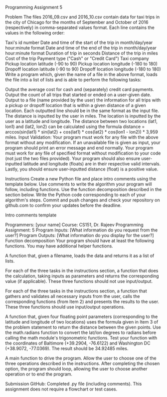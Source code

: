 Programming Assignment 5



Problem The files 2016_09.csv and 2016_10.csv contain data for taxi trips in the city of Chicago for the months of September and October of 2016 (respectively) in comma-separated values format. Each line contains the values in the following order:

Taxi's id number Date and time of the start of the trip in month/day/year hour:minute format Date and time of the end of the trip in month/day/year hour:minute format Duration of trip in seconds Distance of the trip in miles Cost of the trip Payment type ("Cash" or "Credit Card") Taxi company Pickup location latitude (-90 to 90) Pickup location longitude (-180 to 180) Dropoff location latitude (-90 to 90) Dropoff location longitude (-180 to 180) Write a program which, given the name of a file in the above format, loads the file into a list of lists and is able to perform the following tasks:

Output the average cost for cash and (separately) credit card payments. Output the count of all trips that started or ended on a user-given date. Output to a file (name provided by the user) the information for all trips with a pickup or dropoff location that is within a given distance of a given location. Each outputted line should be in the same format as the input file. The distance is inputted by the user in miles. The location is inputted by the user as a latitude and longitude. The distance between two locations (lat1, lon1) and (lat2, lon2) can be calculated using the formula distance = arccos(sin(lat1) * sin(lat2) + cos(lat1) * cos(lat2) * cos(lon1 - lon2)) * 3,959 miles. Input Validation: Your program must work for any file with the above format without any modification. If an unavailable file is given as input, your program should print an error message and end normally. Your program must work for any file of specified format without modification to your code (not just the two files provided). Your program should also ensure user-inputted latitude and longitude (floats) are in their respective valid intervals. Lastly, you should ensure user-inputted distance (float) is a positive value.

Instructions Create a new Python file and place intro comments using the template below. Use comments to write the algorithm your program will follow, including functions. Use the function decomposition described in the section below. Write the Python code corresponding to each of your algorithm's steps. Commit and push changes and check your repository on github.com to confirm your updates before the deadline.

Intro comments template

Programmers: [your name]
Course: CS151, Dr. Rajeev
Programming Assignment: 5
Program Inputs: [What information do you request from the user?]
Program Outputs: [What information do you display for the user?]
Function decomposition Your program should have at least the following functions. You may have additional helper functions.

A function that, given a filename, loads the data and returns it as a list of lists.

For each of the three tasks in the instructions section, a function that does the calculation, taking inputs as parameters and returns the corresponding value (if applicable). These three functions should not use input/output.

For each of the three tasks in the instructions section, a function that gathers and validates all necessary inputs from the user, calls the corresponding functions (from Item 2) and presents the results to the user. These three functions should use input/output operations.

A function that, given four floating point parameters (corresponding to the latitude and longitude of two locations) uses the formula given in Item 3 of the problem statement to return the distance between the given points. Use the math.radians function to convert the lat/lon degrees to radians before calling the math module's trigonometric functions. Test your function with the coordinates of Baltimore (+39.2904, -76.6122) and Washington DC (+38.9072, -77.0369). The result should be 34.92485 miles.

A main function to drive the program. Allow the user to choose one of the three operations described in the instructions. After completing the chosen option, the program should loop, allowing the user to choose another operation or to end the program.

Submission GitHub: Completed .py file (including comments). This assignment does not require a flowchart or test cases.
